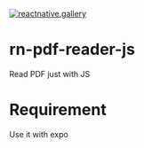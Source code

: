 [![reactnative.gallery](https://img.shields.io/badge/reactnative.gallery-%F0%9F%8E%AC-green.svg)](https://reactnative.gallery)

# rn-pdf-reader-js
Read PDF just with JS

# Requirement
Use it with expo

